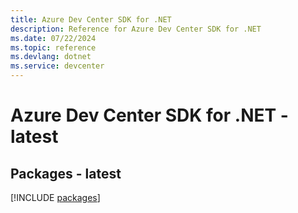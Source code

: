 ```yaml
---
title: Azure Dev Center SDK for .NET
description: Reference for Azure Dev Center SDK for .NET
ms.date: 07/22/2024
ms.topic: reference
ms.devlang: dotnet
ms.service: devcenter
---
```

# Azure Dev Center SDK for .NET - latest
## Packages - latest
[!INCLUDE [packages](dev-center-index.md)]